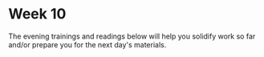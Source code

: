 # Week 10

The evening trainings and readings below will help you solidify work so far and/or prepare you for the next day's materials.

<!--

### Monday

**link to include on Monday's pulse check: your project 2 repo**

1. Work on coding breadth first tree search with exercise 3 from the [breadth first lesson](https://github.com/sf-wdi-34/breadth-first-search).  Spend 30 minutes working on filling in the breadth first search function from the JS or Ruby starter code, then look over the solutions. 

### Tuesday

### Wednesday

### Thursday

### Weekend

-->
